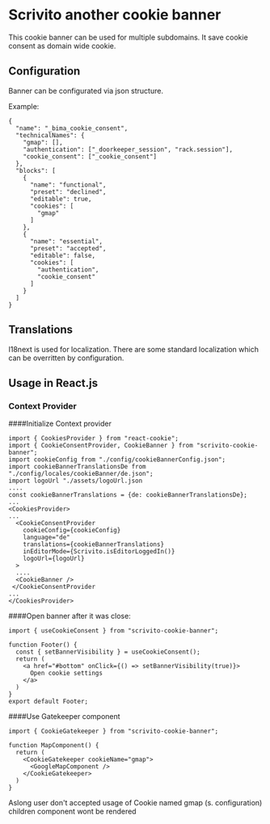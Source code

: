 # Scrivito another cookie banner

This cookie banner can be used for multiple subdomains. It save cookie consent as domain wide cookie. 

## Configuration

Banner can be configurated via json structure. 

Example:
```
{
  "name": "_bima_cookie_consent",
  "technicalNames": {
    "gmap": [],
    "authentication": ["_doorkeeper_session", "rack.session"],
    "cookie_consent": ["_cookie_consent"]
  },
  "blocks": [
    {
      "name": "functional",
      "preset": "declined",
      "editable": true,
      "cookies": [
        "gmap"
      ]
    },
    {
      "name": "essential",
      "preset": "accepted",
      "editable": false,
      "cookies": [
        "authentication",
        "cookie_consent"
      ]
    }
  ]
}
```
## Translations
I18next is used for localization. There are some standard localization which can be overritten by configuration.

## Usage in React.js

### Context Provider

####Initialize Context provider

```
import { CookiesProvider } from "react-cookie";
import { CookieConsentProvider, CookieBanner } from "scrivito-cookie-banner";
import cookieConfig from "./config/cookieBannerConfig.json";
import cookieBannerTranslationsDe from "./config/locales/cookieBanner/de.json";
import logoUrl "./assets/logoUrl.json
....
const cookieBannerTranslations = {de: cookieBannerTranslationsDe};
...
<CookiesProvider>
...
  <CookieConsentProvider
    cookieConfig={cookieConfig}
    language="de"
    translations={cookieBannerTranslations}
    inEditorMode={Scrivito.isEditorLoggedIn()}
    logoUrl={logoUrl}
  >
  ....
  <CookieBanner />
 </CookieConsentProvider 
...
</CookiesProvider>
```

####Open banner after it was close:
```
import { useCookieConsent } from "scrivito-cookie-banner";

function Footer() {
  const { setBannerVisibility } = useCookieConsent();
  return (
    <a href="#bottom" onClick={() => setBannerVisibility(true)}>
      Open cookie settings
    </a>
  )
}
export default Footer;

```

####Use Gatekeeper component

```
import { CookieGatekeeper } from "scrivito-cookie-banner";

function MapComponent() {
  return (
    <CookieGatekeeper cookieName="gmap">
      <GoogleMapComponent />
    </CookieGatekeeper>
  )
}

```
Aslong user don't accepted usage of Cookie named gmap (s. configuration) children component wont be rendered
